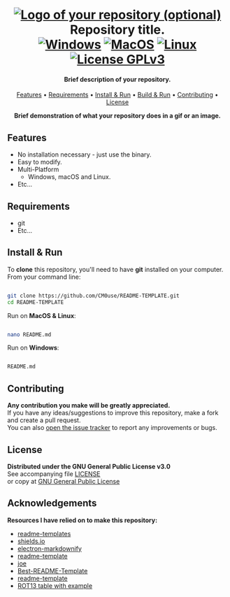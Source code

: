 <!--
*** If you like this README,
*** it is available as a template in my repositories,
*** here is the link:
*** https://github.com/CM0use/README-TEMPLATE
-->

<h1 align="center">
  <a href="https://github.com/CM0use/README-TEMPLATE"><img src="https://github.com/CM0use/README-TEMPLATE" alt="Logo of your repository (optional)"></a>
  <br>Repository title.<br>
  <a href="https://shields.io/"><img src="https://img.shields.io/badge/Windows-0078d7?style=for-the-badge&logo=windows&logoColor=ffffff" alt="Windows"></a>
  <a href="https://shields.io/"><img src="https://img.shields.io/badge/mac%20OS-313131?style=for-the-badge&logo=macos&logoColor=d7d7d7" alt="MacOS"></a>
  <a href="https://shields.io/"><img src="https://img.shields.io/badge/Linux-ffffff?style=for-the-badge&logo=linux&logoColor=000000" alt="Linux"></a>
  <br>
  <a href="https://github.com/CM0use/README-TEMPLATE/blob/main/LICENSE">
    <img src="https://img.shields.io/badge/License-GPLv3-4a6484?style=for-the-badge" alt="License GPLv3">
  </a>
</h1>

<h4 align="center">Brief description of your repository.</h4>
<p align="center">
  <a href="#features">Features</a> •
  <a href="#requirements">Requirements</a> •
  <a href="#install--run">Install & Run</a> •
  <a href="#build--run">Build & Run</a> •
  <a href="#contributing">Contributing</a> •
  <a href="#license">License</a>
</p>

<div align="center">

**Brief demonstration of what your repository does in a gif or an image.**

</div>

## Features
* No installation necessary - just use the binary.
* Easy to modify.
* Multi-Platform
  - Windows, macOS and Linux.
* Etc...

## Requirements
* git
* Etc...

## Install & Run
To **clone** this repository, you'll need to have **git** installed on your computer.<br>
From your command line:

```bash

git clone https://github.com/CM0use/README-TEMPLATE.git
cd README-TEMPLATE

```

Run on **MacOS & Linux**:

```bash

nano README.md

```

Run on **Windows**:

```cmd

README.md

```

## Contributing
**Any contribution you make will be greatly appreciated.**<br>
If you have any ideas/suggestions to improve this repository, make a fork and create a pull request.<br>
You can also <a href="https://github.com/CM0use/README-TEMPLATE/issues">open the issue tracker</a> to report any improvements or bugs.<br>

## License
**Distributed under the GNU General Public License v3.0**<br>
See accompanying file <a href="https://github.com/CM0use/README-TEMPLATE/blob/main/LICENSE">LICENSE</a><br>
or copy at <a href="https://www.gnu.org/licenses/gpl-3.0.txt">GNU General Public License</a>

## Acknowledgements

**Resources I have relied on to make this repository:**

* <a href="https://www.readme-templates.com/">readme-templates</a>
* <a href="https://shields.io/">shields.io</a>
* <a href="https://github.com/amitmerchant1990/electron-markdownify">electron-markdownify</a>
* <a href="https://github.com/dbader/readme-template">readme-template</a>
* <a href="https://github.com/karan/joe">joe</a>
* <a href="https://github.com/othneildrew/Best-README-Template">Best-README-Template</a>
* <a href="https://github.com/me-and-company/readme-template">readme-template</a>
* <a href="https://commons.wikimedia.org/wiki/File:ROT13_table_with_example.svg">ROT13 table with example</a>
